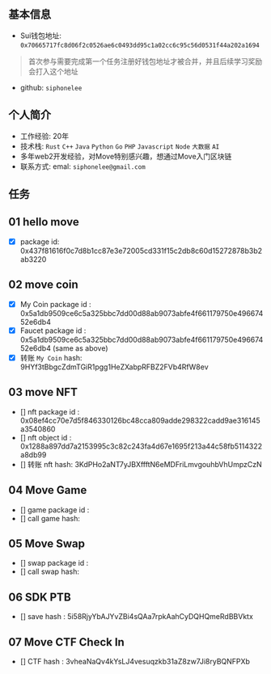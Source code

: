 ## 基本信息
- Sui钱包地址: `0x70665717fc8d06f2c0526ae6c0493dd95c1a02cc6c95c56d0531f44a202a1694`
> 首次参与需要完成第一个任务注册好钱包地址才被合并，并且后续学习奖励会打入这个地址
- github: `siphonelee`

## 个人简介
- 工作经验: 20年
- 技术栈: `Rust` `C++` `Java` `Python` `Go` `PHP` `Javascript` `Node` `大数据` `AI` 
- 多年web2开发经验，对Move特别感兴趣，想通过Move入门区块链
- 联系方式: emal: `siphonelee@gmail.com` 

## 任务

##   01 hello move  
- [x] package id: 0x437f81616f0c7d8b1cc87e3e72005cd331f15c2db8c60d15272878b3b2ab3220

##   02 move coin
- [x] My Coin package id : 0x5a1db9509ce6c5a325bbc7dd00d88ab9073abfe4f661179750e49667452e6db4
- [x] Faucet package id : 0x5a1db9509ce6c5a325bbc7dd00d88ab9073abfe4f661179750e49667452e6db4 (same as above)
- [x] 转账 `My Coin` hash: 9HYf3tBbgcZdmTGiR1pgg1HeZXabpRFBZ2FVb4RfW8ev

##   03 move NFT
- [] nft package id : 0x08ef4cc70e7d5f846330126bc48cca809adde298322cadd9ae316145a3540860
- [] nft object id : 0x1288a897dd7a2153995c3c82c243fa4d67e1695f213a44c58fb5114322a8db99
- [] 转账 nft  hash: 3KdPHo2aNT7yJBXffftN6eMDFriLmvgouhbVhUmpzCzN

##   04 Move Game
- [] game package id :
- [] call game hash:

##   05 Move Swap
- [] swap package id :
- [] call swap hash:

##   06 SDK PTB
- [] save hash : 5i58RjyYbAJYvZBi4sQAa7rpkAahCyDQHQmeRdBBVktx

##   07 Move CTF Check In
- [] CTF hash : 3vheaNaQv4kYsLJ4vesuqzkb31aZ8zw7Ji8ryBQNFPXb
